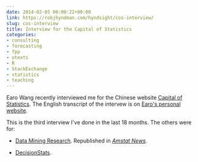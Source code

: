 ```yaml
---
date: 2014-02-05 00:00:22+00:00
link: https://robjhyndman.com/hyndsight/cos-interview/
slug: cos-interview
title: Interview for the Capital of Statistics
categories:
- consulting
- forecasting
- fpp
- otexts
- R
- StackExchange
- statistics
- teaching
---
```


Earo Wang recently interviewed me for the Chinese website [Capital of Statistics](http://cos.name/2014/02/cos-interview-rob-j-hyndman/). The English transcript of the intervew is on [Earo's personal website](http://web.archive.org/web/20150413182455/http://earo.me/2014/01/interview-with-rob/).

This is the third interview I've done in the last 18 months. The others were for:




    
  * [Data Mining Research](http://www.dataminingblog.com/data-mining-interview-rob-hyndman/). Republished in [_Amstat News_](http://magazine.amstat.org/blog/2011/12/01/qasitedec11/).

    
  * [DecisionStats](http://www.decisionstats.com/interview-rob-j-hyndman-forecasting-expert-rstats/).




